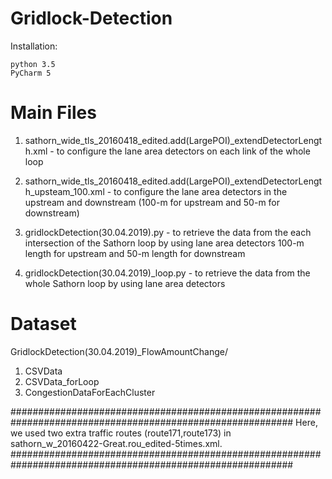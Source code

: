 # Gridlock-Detection
Installation:

	python 3.5 
	PyCharm 5 


Main Files 
============================================================================================
1) sathorn_wide_tls_20160418_edited.add(LargePOI)_extendDetectorLength.xml 			- to configure the lane area detectors on each link of the whole loop


2) sathorn_wide_tls_20160418_edited.add(LargePOI)_extendDetectorLength_upsteam_100.xml		- to configure the lane area detectors in the upstream and downstream (100-m for upstream and	50-m for downstream)


3) gridlockDetection(30.04.2019).py								- to retrieve the data from the each intersection of the Sathorn loop by using lane area detectors 100-m length for upstream and 50-m length for downstream

4) gridlockDetection(30.04.2019)_loop.py					- to retrieve the data from the whole Sathorn loop by using lane area detectors



Dataset
============================================================================================
GridlockDetection(30.04.2019)_FlowAmountChange/

1) CSVData		
2) CSVData_forLoop
3) CongestionDataForEachCluster



###########################################################################################################
Here, we used two extra traffic routes (route171,route173) in sathorn_w_20160422-Great.rou_edited-5times.xml. 
###########################################################################################################


